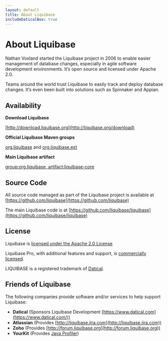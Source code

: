 ```yaml
---
layout: default
title: About Liquibase
includeDaticalBox: true
---
```


# About Liquibase #
Nathan Voxland started the Liquibase project in 2006 to enable easier management of database changes, especially in agile software development environments. It’s open source and licensed under Apache 2.0.

Teams around the world trust Liquibase to easily track and deploy database changes. It’s even been built into solutions such as Spinnaker and Appian. 

## Availability ##

**Download Liquibase** 

[http://download.liquibase.org](http://liquibase.org/download)

**Official Liquibase Maven groups**

[org.liquibase](http://search.maven.org/#search%7Cga%7C1%7Cg%3A%22org.liquibase%22) and 
[org.liquibase.ext](http://search.maven.org/#search%7Cga%7C1%7Cg%3A%22org.liquibase.ext%22)

**Main Liquibase artifact**

[group:org.liquibase, artifact:liquibase-core](http://search.maven.org/#search%7Cga%7C1%7Ca%3A%22liquibase-core%22)

## Source Code ##

All source code managed as part of the Liquibase project is available at [https://github.com/liquibase](https://github.com/liquibase)

The main Liquibase code is at [https://github.com/liquibase/liquibase](https://github.com/liquibase/liquibase)

## License ##

Liquibase is [licensed under the Apache 2.0 License](https://github.com/liquibase/liquibase/blob/master/LICENSE.txt)

Liquibase Pro, with additional features and support, is [commercially licensed](https://support.liquibase.org/eula/).

LIQUIBASE is a registered trademark of [Datical](https://www.datical.com).

## Friends of Liquibase ##

The following companies provide software and/or services to help support Liquibase:

- **Datical** (Sponsors Liquibase Development [https://www.datical.com](https://www.datical.com/))
- **Atlassian** (Provides [http://liquibase.jira.com](http://liquibase.jira.com))
- **Zoho** (Provides [http://forum.liquibase.org](http://forum.liquibase.org))
- **YourKit** (Provides [Java Profiler](http://yourkit.com))
